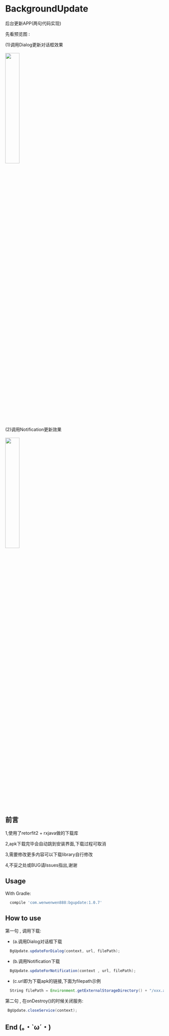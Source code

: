 # BackgroundUpdate
后台更新APP(两句代码实现)

先看预览图 : 

(1)调用Dialog更新对话框效果
</br></br>
<img src="https://github.com/wenwenwen888/BackgroundUpdate/blob/master/preview/1.png" width="30%" height="30%">
</br></br>
(2)调用Notification更新效果
</br></br>
<img src="https://github.com/wenwenwen888/BackgroundUpdate/blob/master/preview/2.png" width="30%" height="30%">


前言
-------
1,使用了retorfit2 + rxjava做的下载库

2,apk下载完毕会自动跳到安装界面,下载过程可取消

3,需要修改更多内容可以下载library自行修改

4,不妥之处或BUG请Issues指出,谢谢


Usage
--------

With Gradle:
```groovy
  compile 'com.wenwenwen888:bgupdate:1.0.7'
```


How to use
--------
第一句 , 调用下载:
* (a.调用Dialog对话框下载
```java
  BgUpdate.updateForDialog(context, url, filePath);
```
* (b.调用Notification下载
```java
  BgUpdate.updateForNotification(context , url, filePath);
```
* (c.url即为下载apk的链接,下面为filepath示例
```java
  String filePath = Environment.getExternalStorageDirectory() + "/xxx.apk";
```
第二句 , 在onDestroy()的时候关闭服务:
```java
 BgUpdate.closeService(context);
```

End (。・`ω´・)
--------
